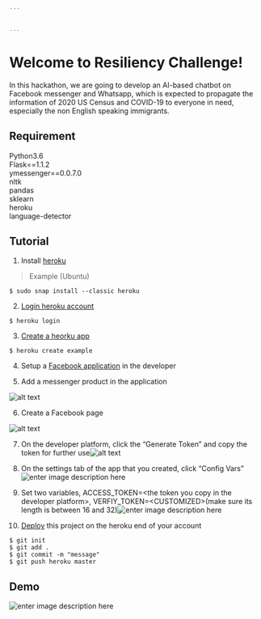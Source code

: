```yaml
---


---
```


<h1 id="welcome-to-resiliency-challenge">Welcome to Resiliency Challenge!</h1>
<p>In this hackathon, we are going to develop an AI-based chatbot on Facebook messenger and Whatsapp, which is expected to propagate the information of 2020 US Census and COVID-19 to everyone in need, especially the non English speaking immigrants.</p>
<h2 id="requirement">Requirement</h2>
<p>Python3.6<br>
Flask==1.1.2<br>
ymessenger==0.0.7.0<br>
nltk<br>
pandas<br>
sklearn<br>
heroku<br>
language-detector</p>
<h2 id="tutorial">Tutorial</h2>
<ol>
<li>Install <a href="%5Bhttps://devcenter.heroku.com/articles/heroku-cli#download-and-install%5D(https://devcenter.heroku.com/articles/heroku-cli#download-and-install)">heroku</a></li>
</ol>
<blockquote>
<p>Example (Ubuntu)</p>
</blockquote>
<pre><code>$ sudo snap install --classic heroku
</code></pre>
<ol start="2">
<li><a href="%5Bhttps://devcenter.heroku.com/articles/heroku-cli#getting-started%5D(https://devcenter.heroku.com/articles/heroku-cli#getting-started)">Login heroku account</a></li>
</ol>
<pre><code>$ heroku login
</code></pre>
<ol start="3">
<li><a href="%5Bhttps://devcenter.heroku.com/articles/creating-apps#creating-a-named-app%5D(https://devcenter.heroku.com/articles/creating-apps#creating-a-named-app)">Create a heorku app</a></li>
</ol>
<pre><code>$ heroku create example
</code></pre>
<ol start="4">
<li>
<p>Setup a <a href="https://developers.facebook.com/">Facebook application</a> in the developer</p>
</li>
<li>
<p>Add a messenger product in the application</p>
</li>
</ol>
<p><img src="https://github.com/jeanmidevacc/messenger-bot-python-flask-zappa-amazon/blob/master/pictures/create_facebook_page.png" alt="alt text"></p>
<ol start="6">
<li>Create a Facebook page</li>
</ol>
<p><img src="https://github.com/MemphisMeng/Chatbot-for-2020-Census-and-Immigrant-Consults/blob/master/images/setup_app.png" alt="alt text"></p>
<ol start="7">
<li>
<p>On the developer platform, click the “Generate Token” and copy the token for further use<img src="https://github.com/MemphisMeng/Chatbot-for-2020-Census-and-Immigrant-Consults/blob/master/images/ACCESS_TOKEN.png" alt="alt text"></p>
</li>
<li>
<p>On the settings tab of the app that you created, click “Config Vars”<img src="https://github.com/MemphisMeng/Chatbot-for-2020-Census-and-Immigrant-Consults/blob/master/images/Config_vars.png" alt="enter image description here"></p>
</li>
<li>
<p>Set two variables, ACCESS_TOKEN=&lt;the  token  you  copy  in  the  developer  platform&gt;, VERFIY_TOKEN=&lt;CUSTOMIZED&gt;(make sure its length is between 16 and 32)<img src="https://github.com/MemphisMeng/Chatbot-for-2020-Census-and-Immigrant-Consults/blob/master/images/vars.png" alt="enter image description here"></p>
</li>
<li>
<p><a href="https://devcenter.heroku.com/articles/git#prerequisites-install-git-and-the-heroku-cli">Deploy</a> this project on the heroku end of your account</p>
</li>
</ol>
<pre><code>$ git init
$ git add .
$ git commit -m "message"
$ git push heroku master
</code></pre>
<h2 id="demo">Demo</h2>
<p><img src="https://github.com/MemphisMeng/Chatbot-for-2020-Census-and-Immigrant-Consults/blob/master/images/demo.jpg" alt="enter image description here"></p>

